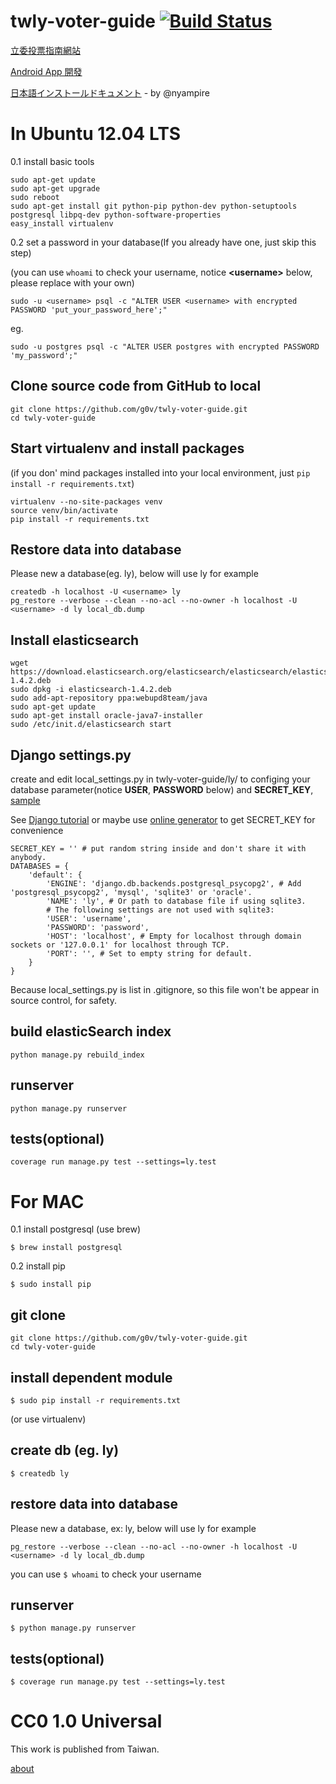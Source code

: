twly-voter-guide [![Build Status](https://travis-ci.org/g0v/twly-voter-guide.png?branch=master)](https://travis-ci.org/g0v/twly-voter-guide)
================

[立委投票指南網站](http://vote.ly.g0v.tw/)

[Android App 開發](https://github.com/irisshu/g0v-twly-voter-guide-android)

[日本語インストールドキュメント](https://github.com/g0v/twly-voter-guide/blob/master/README.ja.md) - by @nyampire

In Ubuntu 12.04 LTS
=================
0.1 install basic tools
```
sudo apt-get update
sudo apt-get upgrade
sudo reboot
sudo apt-get install git python-pip python-dev python-setuptools postgresql libpq-dev python-software-properties
easy_install virtualenv
```

0.2 set a password in your database(If you already have one, just skip this step)

(you can use `whoami` to check your username, notice **&lt;username&gt;**  below, please replace with your own)

```
sudo -u <username> psql -c "ALTER USER <username> with encrypted PASSWORD 'put_your_password_here';"
```
eg.
```
sudo -u postgres psql -c "ALTER USER postgres with encrypted PASSWORD 'my_password';"
```

## Clone source code from GitHub to local
```
git clone https://github.com/g0v/twly-voter-guide.git
cd twly-voter-guide
```

## Start virtualenv and install packages
(if you don' mind packages installed into your local environment, just `pip install -r requirements.txt`)
```
virtualenv --no-site-packages venv
source venv/bin/activate
pip install -r requirements.txt
```

## Restore data into database
Please new a database(eg. ly), below will use ly for example
```
createdb -h localhost -U <username> ly
pg_restore --verbose --clean --no-acl --no-owner -h localhost -U <username> -d ly local_db.dump
```

## Install elasticsearch
```
wget https://download.elasticsearch.org/elasticsearch/elasticsearch/elasticsearch-1.4.2.deb
sudo dpkg -i elasticsearch-1.4.2.deb
sudo add-apt-repository ppa:webupd8team/java
sudo apt-get update
sudo apt-get install oracle-java7-installer
sudo /etc/init.d/elasticsearch start
```

## Django settings.py
create and edit local_settings.py in twly-voter-guide/ly/ to configing your database parameter(notice **USER**, **PASSWORD** below) and **SECRET_KEY**, [sample](https://github.com/g0v/twly-voter-guide/blob/master/ly/local_settings.sample.py)

See [Django tutorial](https://docs.djangoproject.com/en/dev/intro/tutorial01/) or maybe use [online generator](http://www.miniwebtool.com/django-secret-key-generator/) to get SECRET_KEY for convenience
```
SECRET_KEY = '' # put random string inside and don't share it with anybody.
DATABASES = {
    'default': {
        'ENGINE': 'django.db.backends.postgresql_psycopg2', # Add 'postgresql_psycopg2', 'mysql', 'sqlite3' or 'oracle'.
        'NAME': 'ly', # Or path to database file if using sqlite3.
        # The following settings are not used with sqlite3:
        'USER': 'username',
        'PASSWORD': 'password',
        'HOST': 'localhost', # Empty for localhost through domain sockets or '127.0.0.1' for localhost through TCP.
        'PORT': '', # Set to empty string for default.
    }
}
```
Because local_settings.py is list in .gitignore, so this file won't be appear in source control, for safety.

## build elasticSearch index
```
python manage.py rebuild_index
```

## runserver
```
python manage.py runserver
```

## tests(optional)
```
coverage run manage.py test --settings=ly.test
```


For MAC
=================
0.1 install postgresql (use brew)
```
$ brew install postgresql
```
0.2 install pip
```
$ sudo install pip
```


## git clone
```
git clone https://github.com/g0v/twly-voter-guide.git
cd twly-voter-guide
```
## install dependent module
```
$ sudo pip install -r requirements.txt
```
(or use virtualenv)

## create db (eg. ly)
```
$ createdb ly
```

## restore data into database
Please new a database, ex: ly, below will use ly for example
```
pg_restore --verbose --clean --no-acl --no-owner -h localhost -U <username> -d ly local_db.dump
```
you can use `$ whoami` to check your username

## runserver
```
$ python manage.py runserver
```

## tests(optional)
```
$ coverage run manage.py test --settings=ly.test
```

CC0 1.0 Universal
=================
This work is published from Taiwan.

[about](http://vote.ly.g0v.tw/about/)
